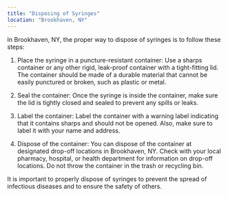 ```yaml
---
title: "Disposing of Syringes"
location: "Brookhaven, NY"
---
```


In Brookhaven, NY, the proper way to dispose of syringes is to follow these steps:

1. Place the syringe in a puncture-resistant container: Use a sharps container or any other rigid, leak-proof container with a tight-fitting lid. The container should be made of a durable material that cannot be easily punctured or broken, such as plastic or metal.

2. Seal the container: Once the syringe is inside the container, make sure the lid is tightly closed and sealed to prevent any spills or leaks.

3. Label the container: Label the container with a warning label indicating that it contains sharps and should not be opened. Also, make sure to label it with your name and address.

4. Dispose of the container: You can dispose of the container at designated drop-off locations in Brookhaven, NY. Check with your local pharmacy, hospital, or health department for information on drop-off locations. Do not throw the container in the trash or recycling bin.

It is important to properly dispose of syringes to prevent the spread of infectious diseases and to ensure the safety of others.
